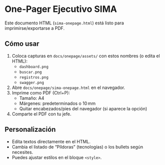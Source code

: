 # One‑Pager Ejecutivo SIMA

Este documento HTML (`sima-onepage.html`) está listo para imprimirse/exportarse a PDF.

## Cómo usar

1. Coloca capturas en `docs/onepage/assets/` con estos nombres (o edita el HTML):
   - `dashboard.png`
   - `buscar.png`
   - `registros.png`
   - `swagger.png`
2. Abre `docs/onepage/sima-onepage.html` en el navegador.
3. Imprime como PDF (Ctrl+P):
   - Tamaño: A4
   - Márgenes: predeterminados o 10 mm
   - Quitar encabezados/pies del navegador (si aparece la opción)
4. Comparte el PDF con tu jefe.

## Personalización

- Edita textos directamente en el HTML.
- Cambia el listado de “Píldoras” (tecnologías) o los bullets según necesites.
- Puedes ajustar estilos en el bloque `<style>`.
